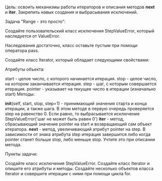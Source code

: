 Цель: освоить механизмы работы итераторов и описания методов __next__ и __iter__. Закрепить навык создания и выбрасывания исключений.

Задача "Range - это просто":

Создайте пользовательский класс исключения StepValueError, который наследуется от ValueError.

Наследования достаточно, класс оставьте пустым при помощи оператора pass.

Создайте класс Iterator, который обладает следующими свойствами:

Атрибуты объекта:

start - целое число, с которого начинается итерация.
stop - целое число, на котором заканчивается итерация.
step - шаг, с которым совершается итерация.
pointer - указывает на текущее число в итерации (изначально start)
Методы:

__init__(self, start, stop, step=1) - принимающий значения старта и конца итерации, а также шага. В этом методе в первую очередь проверяется step на равенство 0. Если равно, то выбрасывается исключение StepValueError('шаг не может быть равен 0')
__iter__ - метод, сбрасывающий значение pointer на start и возвращающий сам объект итератора.
__next__ - метод, увеличивающий атрибут pointer на step. В зависимости от знака атрибута step итерация завершится либо когда pointer станет больше stop, либо меньше stop. Учтите это при описании метода.


Пункты задачи:

Создайте класс исключения StepValueError.
Создайте класс Iterator и опишите его атрибуты и методы.
Создайте несколько объектов класса Iterator и совершите итерации с ними при помощи цикла for.

